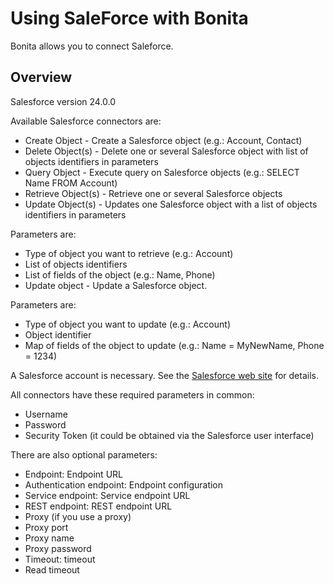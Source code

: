 # Using SaleForce with Bonita
  
Bonita allows you to connect Saleforce.

## Overview

Salesforce version 24.0.0

Available Salesforce connectors are:

* Create Object - Create a Salesforce object (e.g.: Account, Contact)
* Delete Object(s) - Delete one or several Salesforce object with list of objects identifiers in parameters
* Query Object - Execute query on Salesforce objects (e.g.: SELECT Name FROM Account)
* Retrieve Object(s) - Retrieve one or several Salesforce objects
* Update Object(s) - Updates one Salesforce object with a list of objects identifiers in parameters

Parameters are:

* Type of object you want to retrieve (e.g.: Account)
* List of objects identifiers
* List of fields of the object (e.g.: Name, Phone)
* Update object - Update a Salesforce object.

Parameters are:

* Type of object you want to update (e.g.: Account)
* Object identifier
* Map of fields of the object to update (e.g.: Name = MyNewName, Phone = 1234)

A Salesforce account is necessary. See the [Salesforce web site](https://www.salesforce.com) for details.

All connectors have these required parameters in common:

* Username
* Password
* Security Token (it could be obtained via the Salesforce user interface)

There are also optional parameters:

* Endpoint: Endpoint URL
* Authentication endpoint: Endpoint configuration
* Service endpoint: Service endpoint URL
* REST endpoint: REST endpoint URL
* Proxy (if you use a proxy)
* Proxy port
* Proxy name
* Proxy password
* Timeout: timeout
* Read timeout
